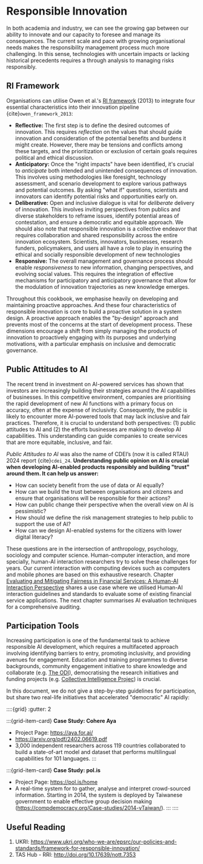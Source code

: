 # Responsible Innovation

In both academia and industry, we can see the growing gap between our ability to innovate and our capacity to foresee and manage its consequences. The current scale and pace with growing organisational needs makes the responsibility management process much more challenging. In this sense, technologies with uncertain impacts or lacking historical precedents requires a through analysis to managing risks responsibly.

## RI Framework

Organisations can utilise Owen et al.'s [RI framework](https://doi.org/10.1002/9781118551424.ch2) (2013) to integrate four essential characteristics into their innovation pipeline {cite}`owen_framework_2013`: 

- **Reflective:** The first step is to define the desired outcomes of innovation. This requires *reflection* on the values that should guide innovation and consideration of the potential benefits and burdens it might create. However, there may be tensions and conflicts among these targets, and the prioritization or exclusion of certain goals requires political and ethical discussion.
- **Anticipatory:** Once the "right impacts" have been identified, it's crucial to *anticipate* both intended and unintended consequences of innovation. This involves using methodologies like foresight, technology assessment, and scenario development to explore various pathways and potential outcomes. By asking "what if" questions, scientists and innovators can identify potential risks and opportunities early on.
- **Deliberative:** Open and inclusive dialogue is vital for *deliberate* delivery of innovation. This involves inviting perspectives from publics and diverse stakeholders to reframe issues, identify potential areas of contestation, and ensure a democratic and equitable approach. We should also note that responsible innovation is a collective endeavor that requires collaboration and shared responsibility across the entire innovation ecosystem. Scientists, innovators, businesses, research funders, policymakers, and users all have a role to play in ensuring the ethical and socially responsible development of new technologies
- **Responsive:** The overall management and governance process should enable *responsiveness* to new information, changing perspectives, and evolving social values. This requires the integration of effective mechanisms for participatory and anticipatory governance that allow for the modulation of innovation trajectories as new knowledge emerges.

Throughout this cookbook, we emphasise heavily on developing and maintaining proactive approaches. And these four characteristics of responsible innovation is core to build a proactive solution in a system design. A proactive approach enables the "by-design" approach and prevents most of the concerns at the start of development process. These dimensions encourage a shift from simply managing the products of innovation to proactively engaging with its purposes and underlying motivations, with a particular emphasis on inclusive and democratic governance.

## Public Attitudes to AI

The recent trend in investment on AI-powered services has shown that investors are increasingly building their strategies around the AI capabilities of businesses. In this competitive environment, companies are prioritising the rapid development of new AI functions with a primary focus on accuracy, often at the expense of inclusivity. Consequently, the public is likely to encounter more AI-powered tools that may lack inclusive and fair practices. Therefore, it is crucial to understand both perspectives: (1) public attitudes to AI and (2) the efforts businesses are making to develop AI capabilities. This understanding can guide companies to create services that are more equitable, inclusive, and fair.

*Public Attitudes to AI* was also the name of CDEI’s (now it is called RTAU) 2024 report {cite}`cdei_24`. **Understanding public opinion on AI is crucial when developing AI-enabled products responsibly and building "trust" around them. It can help us answer:**

- How can society benefit from the use of data or AI equally?
- How can we build the trust between organisations and citizens and ensure that organisations will be responsible for their actions?
- How can public change their perspective when the overall view on AI is pessimistic?
- How should we define the risk management strategies to help public to support the use of AI?
- How can we design AI-enabled systems for the citizens with lower digital literacy?

These questions are in the intersection of anthropology, psychology, sociology and computer science. Human-computer interaction, and more specially, human-AI interaction researchers try to solve these challenges for years. Our current interaction with computing devices such as computers and mobile phones are based on this exhaustive research. Chapter [Evaluating and Mitigating Fairness in Financial Services: A Human-AI Interaction Perspective](../usecases/finance/interaction.md) shares a use case where we utilised Human-AI interaction guidelines and standards to evaluate some of existing financial service applications. The next chapter summarises AI evaluation techniques for a comprehensive auditing.

## Participation Tools

Increasing participation is one of the fundamental task to achieve responsible AI development, which requires a multifaceted approach involving identifying barriers to entry, promoting inclusivity, and providing avenues for engagement. Education and training programmes to diverse backgrounds, community engagement initiative to share knowledge and collaborate (e.g. [The ODI](https://theodi.org/)), democratising the research initiatives and funding projects (e.g. [Collective Intelligence Projec](https://cip.org/whitepaper)) is crucial. 

In this document, we do not give a step-by-step guidelines for participation, but share two real-life initiatives that accelerated "democratic" AI rapidly:


::::{grid}
:gutter: 2

:::{grid-item-card}
**Case Study: Cohere Aya**
- Project Page: <https://aya.for.ai/>
- <https://arxiv.org/pdf/2402.06619.pdf>
- 3,000 independent researchers across 119 countries collaborated to build a state-of-art model and dataset that performs multilingual capabilities for 101 languages.
:::

:::{grid-item-card}
**Case Study: pol.is**
- Project Page: <https://pol.is/home>
- A real-time system for to gather, analyse and interpret crowd-sourced information. Starting in 2014, the system is deployed by Taiwanese government to enable effective group decision making (<https://compdemocracy.org/Case-studies/2014-vTaiwan/>).
:::
::::

## Useful Reading

1. UKRI: https://www.ukri.org/who-we-are/epsrc/our-policies-and-standards/framework-for-responsible-innovation/
2. TAS Hub - RRI: http://doi.org/10.17639/nott.7353

